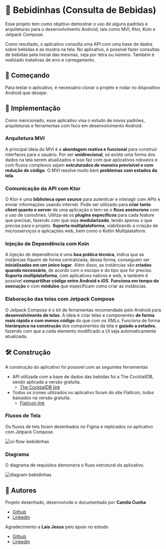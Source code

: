 # 🍹 Bebidinhas (Consulta de Bebidas)

Esse projeto tem como objetivo demostrar o uso de alguns padrões e arquiteturas para o desenvolvimento Android, tais como MVI, Ktor, Koin e Jetpack Compose. 

Como resultado, o aplicativo consulta uma API com uma base de dados sobre bebidas e as mostra na tela. No aplicativo, é possível fazer consultas de bebidas pela inicial das mesmas, seja por letra ou número. Também é realizado tratativas de erro e carregamento.

## 🌱 Começando

Para testar o aplicativo, é necessário clonar o projeto e rodar no dispositivo Android que desejar.

## 🚧 Implementação

Como mencionado, esse aplicativo visa o estudo de novos padrões, arquiteturas e ferramentas com foco em desenvolvimento Android.

### Arquitetura MVI

A principal ideia do MVI é a **abordagem reativa e funcional** para construir interfaces para o usuário. Por ser **unidirecional**, só existe uma forma dos dados na tela serem atualizados e isso faz com que aplicativos robustos e com fluxos complexos sejam **estruturados de maneira previsível e com redução de código**. O MVI resolve muito bem **problemas com estados da tela**.

### Comunicação da API com Ktor

O Ktor é uma **biblioteca open source** para autenticar e interagir com APIs e enviar informações usando internet. Pode ser utilizado para **criar tanto client quanto o server** de uma aplicação e tem-se o **fluxo assíncrono** com o uso de coroutines. Utiliza-se os **plugins específicos** para cada feature que precisar, fazendo com que seja **modularizado**, tendo apenas o que precisa para o projeto. **Suporta multiplataforma**, viabilizando a criação de microsserviços e aplicações web, bem como o Kotlin Multiplataform.

### Injeção de Dependência com Koin

A injeção de dependência é uma **boa prática técnica**, indica que as instâncias fiquem de forma centralizada, dessa forma, conseguem ser **inicializadas em um único lugar**. Além disso, as instâncias são **criadas quando necessário**, de acordo com o escopo e do tipo que for preciso. **Suporta multiplataforma**, com aplicativos nativos e web, e também é possível **compartilhar código entre Android e iOS**. **Funciona em tempo de execução** e com **módulos** que especificam como criar as instâncias.

### Elaboração das telas com Jetpack Compose

O Jetpack Compose é o kit de ferramentas recomendado pelo Android para **desenvolvimento de telas**. A ideia é criar telas e componentes **de forma mais rápida e com menos código** do que com os XMLs. Funciona de forma **hierárquica na construção** dos componentes da tela e **guiado a estados**, fazendo com que a cada elemento modificado a UI seja automaticamente atualizada. 

## 🛠️ Construção

A construção do aplicativo foi possível com as seguintes ferramentas

- API utilizada com a base de dados das bebidas foi a The CocktailDB, sendo aplicada a versão gratuita.
    - [The CocktailDB link](https://www.thecocktaildb.com/api.php)
- Todos os ícones utilizados no aplicativo foram do site FlatIcon, todos baixados na versão gratuita.
    - [FlatIcon link](https://www.flaticon.com/br/)

### Fluxos de Tela

Os fluxos de tela foram desenhados no Figma e replicados no aplicativo com Jetpack Compose.

![ui-flow-bebidinhas](https://github.com/user-attachments/assets/79003883-ef2b-43d4-9e93-a2b2ba9b35ca)

### Diagrama

O diagrama de requisitos demonstra o fluxo estrutural do aplicativo.

![diagram-bebidinhas](https://github.com/user-attachments/assets/0d0a21de-9c08-4246-aa44-fe37592efca5)

## 📝 Autores

Projeto desenhado, desenvolvido e documentado por **Camila Cunha**

- [Github](https://github.com/milacunha)
- [LinkedIn](https://www.linkedin.com/in/camila-s-e-cunha/)

Agradecimento a **Laís Jesus** pelo apoio no estudo

- [Github](https://github.com/laissdj49)
- [LinkedIn](https://www.linkedin.com/in/laissdj49/)
